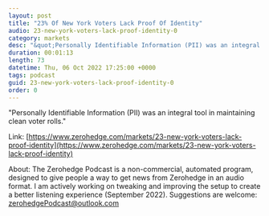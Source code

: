 ```yaml
---
layout: post
title: "23% Of New York Voters Lack Proof Of Identity"
audio: 23-new-york-voters-lack-proof-identity-0
category: markets
desc: "&quot;Personally Identifiable Information (PII) was an integral tool in maintaining clean voter rolls.&quot;"
duration: 00:01:13
length: 73
datetime: Thu, 06 Oct 2022 17:25:00 +0000
tags: podcast
guid: 23-new-york-voters-lack-proof-identity-0
order: 0
---
```

&quot;Personally Identifiable Information (PII) was an integral tool in maintaining clean voter rolls.&quot;

Link: [https://www.zerohedge.com/markets/23-new-york-voters-lack-proof-identity](https://www.zerohedge.com/markets/23-new-york-voters-lack-proof-identity)

About: The Zerohedge Podcast is a non-commercial, automated program, designed to give people a way to get news from Zerohedge in an audio format.  I am actively working on tweaking and improving the setup to create a better listening experience (September 2022).  Suggestions are welcome: [zerohedgePodcast@outlook.com](mailto:zerohedgePodcast@outlook.com)